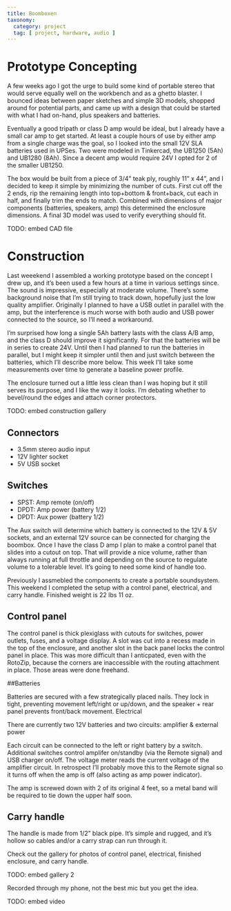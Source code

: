 ```yaml
---
title: Boomboxen
taxonomy:
  category: project
  tag: [ project, hardware, audio ]
---
```


# Prototype Concepting
A few weeks ago I got the urge to build some kind of portable stereo that would serve equally well on the workbench and as a ghetto blaster. I bounced ideas between paper sketches and simple 3D models, shopped around for potential parts, and came up with a design that could be started with what I had on-hand, plus speakers and batteries.

Eventually a good tripath or class D amp would be ideal, but I already have a small car amp to get started. At least a couple hours of use by either amp from a single charge was the goal, so I looked into the small 12V SLA batteries used in UPSes. Two were modeled in Tinkercad, the UB1250 (5Ah) and UB1280 (8Ah). Since a decent amp would require 24V I opted for 2 of the smaller UB1250.

The box would be built from a piece of 3/4” teak ply, roughly 11” x 44”, and I decided to keep it simple by minimizing the number of cuts. First cut off the 2 ends, rip the remaining length into top+bottom & front+back, cut each in half, and finally trim the ends to match. Combined with dimensions of major components (batteries, speakers, amp) this determined the enclosure dimensions. A final 3D model was used to verify everything should fit.

TODO: embed CAD file

# Construction
Last weeekend I assembled a working prototype based on the concept I drew up, and it’s been used a few hours at a time in various settings since. The sound is impressive, especially at moderate volume. There’s some background noise that I’m still trying to track down, hopefully just the low quality amplifier. Originally I planned to have a USB outlet in parallel with the amp, but the interference is much worse with both audio and USB power connected to the source, so I’ll need a workaround.

I’m surprised how long a single 5Ah battery lasts with the class A/B amp, and the class D should improve it significantly. For that the batteries will be in series to create 24V. Until then I had planned to run the batteries in parallel, but I might keep it simpler until then and just switch between the batteries, which I’ll describe more below. This week I’ll take some measurements over time to generate a baseline power profile.

The enclosure turned out a little less clean than I was hoping but it still serves its purpose, and I like the way it looks. I’m debating whether to bevel/round the edges and attach corner protectors.

TODO: embed construction gallery

## Connectors

  -  3.5mm stereo audio input
  -  12V lighter socket
  -  5V USB socket

## Switches

  -  SPST: Amp remote (on/off)
  -  DPDT: Amp power (battery 1/2)
  -  DPDT: Aux power (battery 1/2)

The Aux switch will determine which battery is connected to the 12V & 5V sockets, and an external 12V source can be connected for charging the boombox. Once I have the class D amp I plan to make a control panel that slides into a cutout on top. That will provide a nice volume, rather than always running at full throttle and depending on the source to regulate volume to a tolerable level. It’s going to need some kind of handle too.

Previously I assmebled the components to create a portable soundsystem. This weekend I completed the setup with a control panel, electrical, and carry handle. Finished weight is 22 lbs 11 oz.

## Control panel

The control panel is thick plexiglass with cutouts for switches, power outlets, fuses, and a voltage display. A slot was cut into a recess made in the top of the enclosure, and another slot in the back panel locks the control panel in place. This was more difficult than I anticpated, even with the RotoZip, because the corners are inaccessible with the routing attachment in place. Those areas were done freehand.

##Batteries

Batteries are secured with a few strategically placed nails. They lock in tight, preventing movement left/right or up/down, and the speaker + rear panel prevents front/back movement.
Electrical

There are currently two 12V batteries and two circuits: amplifier & external power

Each circuit can be connected to the left or right battery by a switch. Additional switches control amplifer on/standby (via the Remote signal) and USB charger on/off. The voltage meter reads the current voltage of the amplifier circuit. In retrospect I’ll probably move this to the Remote signal so it turns off when the amp is off (also acting as amp power indicator).

The amp is screwed down with 2 of its original 4 feet, so a metal band will be required to tie down the upper half soon.

## Carry handle

The handle is made from 1/2” black pipe. It’s simple and rugged, and it’s hollow so cables and/or a carry strap can run through it.

Check out the gallery for photos of control panel, electrical, finished enclosure, and carry handle.

TODO: embed gallery 2

Recorded through my phone, not the best mic but you get the idea.

TODO: embed video
